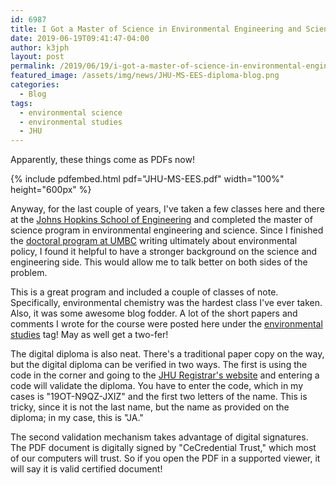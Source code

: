 ```yaml
---
id: 6987
title: I Got a Master of Science in Environmental Engineering and Science!
date: 2019-06-19T09:41:47-04:00
author: k3jph
layout: post
permalink: /2019/06/19/i-got-a-master-of-science-in-environmental-engineering-and-science/
featured_image: /assets/img/news/JHU-MS-EES-diploma-blog.png
categories:
  - Blog
tags:
  - environmental science
  - environmental studies
  - JHU
---
```

Apparently, these things come as PDFs now!

{% include pdfembed.html pdf="JHU-MS-EES.pdf" width="100%" height="600px" %}

Anyway, for the last couple of years, I've taken a few classes here
and there at the [Johns Hopkins School of
Engineering](https://engineering.jhu.edu/) and completed the master
of science program in environmental engineering and science. Since
I finished the [doctoral program at
UMBC](/2014/05/21/i-got-a-doctorate-in-public-policy/)
writing ultimately about environmental policy, I found it helpful
to have a stronger background on the science and engineering side.
This would allow me to talk better on both sides of the problem.

This is a great program and included a couple of classes of note.
Specifically, environmental chemistry was the hardest class I've
ever taken. Also, it was some awesome blog fodder. A lot of the
short papers and comments I wrote for the course were posted here
under the [environmental
studies](/tag/environmental-studies/) tag!
May as well get a two-fer!

The digital diploma is also neat. There's a traditional paper copy
on the way, but the digital diploma can be verified in two ways.
The first is using the code in the corner and going to the [JHU
Registrar's
website](https://studentaffairs.jhu.edu/registrar/students/diplomas/diploma-validation/)
and entering a code will validate the diploma. You have to enter
the code, which in my cases is "19OT-N9QZ-JXIZ" and the first two
letters of the name. This is tricky, since it is not the last name,
but the name as provided on the diploma; in my case, this is "JA."

The second validation mechanism takes advantage of digital signatures.
The PDF document is digitally signed by "CeCredential Trust," which
most of our computers will trust. So if you open the PDF in a
supported viewer, it will say it is valid certified document!
